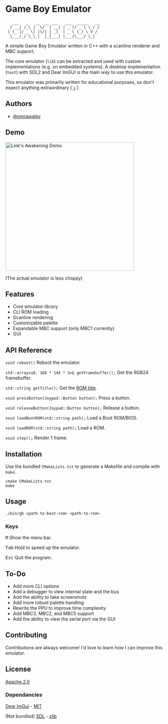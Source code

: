 
# Game Boy Emulator

```
   ___   _   __  __ ___   ___  _____   __
  / __| /_\ |  \/  | __| | _ )/ _ \ \ / /
 | (_ |/ _ \| |\/| | _|  | _ \ (_) \ V / 
  \___/_/ \_\_|  |_|___| |___/\___/ |_|                                    
```

A simple Game Boy Emulator written in C++ with a scanline renderer and MBC support.

The core emulator (`lib`) can be extracted and used with custom implementations (e.g. on embedded systems). A desktop implementation (`test`) with SDL2 and Dear ImGUI is the main way to use this emulator.

This emulator was primarily written for educational purposes, so don't expect anything extraordinary (˙ ͜ʟ˙)
## Authors

- [@omrawaley](https://www.github.com/omrawaley)


## Demo

<img alt="Link's Awakening Demo" src="zelda_demo.gif" width="400" />

(The actual emulator is less choppy)

## Features

- Core emulator library
- CLI ROM loading
- Scanline rendering
- Customizable palette
- Expandable MBC support (only MBC1 currently)
- GUI
## API Reference

`void reboot()` Reboot the emulator.

`std::array<u8, 160 * 144 * 3>& getFramebuffer();` Get the RGB24 framebuffer.

`std::string getTitle();` Get the [ROM title](https://gbdev.io/pandocs/The_Cartridge_Header.html#0134-0143--title). 

`void pressButton(Joypad::Button button);` Press a button.

`void releaseButton(Joypad::Button button);` Release a button.

`void loadBootROM(std::string path);` Load a Boot ROM/BIOS.

`void loadROM(std::string path);` Load a ROM.

`void step();` Render 1 frame.


## Installation

Use the bundled `CMakeLists.txt` to generate a Makefile and compile with `make`.
```
cmake CMakeLists.txt
make
```
    
## Usage

```
./bin/gb <path-to-boot-rom> <path-to-rom>
```

### Keys

<kbd>M</kbd> Show the menu bar.

<kbd>Tab</kbd> Hold to speed up the emulator.

<kbd>Esc</kbd> Quit the program.
## To-Do

- Add more CLI options
- Add a debugger to view internal state and the bus
- Add the ability to take screenshots
- Add more robust palette handling
- Rewrite the PPU to improve time complexity
- Add MBC3, MBC2, and MBC5 support
- Add the ability to view the serial port via the GUI
## Contributing

Contributions are always welcome! I'd love to learn how I can improve this emulator.
## License

[Apache 2.0](https://apache.org/licenses/LICENSE-2.0)

### Dependancies

[Dear ImGui](https://github.com/ocornut/imgui) - [MIT](https://choosealicense.com/licenses/mit/)

(Not bundled) [SDL](https://www.libsdl.org/) - [zlib](https://zlib.net/zlib_license.html)

